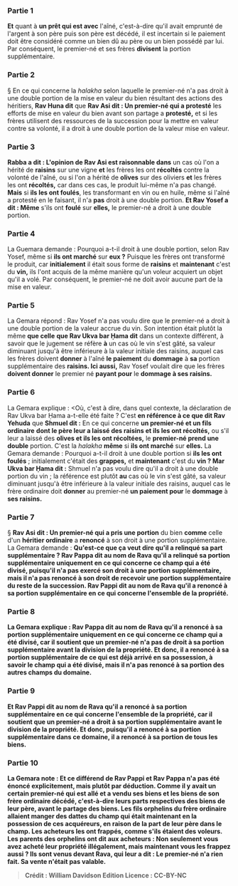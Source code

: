 
### Partie 1
<b>Et</b> quant à <b>un prêt qui est avec</b> l'aîné, c'est-à-dire qu'il avait emprunté de l'argent à son père puis son père est décédé, il est incertain si le paiement doit être considéré comme un bien dû au père ou un bien possédé par lui. Par conséquent, le premier-né et ses frères <b>divisent</b> la portion supplémentaire.

### Partie 2
§ En ce qui concerne la <i>halakha</i> selon laquelle le premier-né n'a pas droit à une double portion de la mise en valeur du bien résultant des actions des héritiers, <b>Rav Huna dit</b> que <b>Rav Asi dit : Un premier-né qui a protesté</b> les efforts de mise en valeur du bien avant son partage a <b>protesté,</b> et si les frères utilisent des ressources de la succession pour la mettre en valeur contre sa volonté, il a droit à une double portion de la valeur mise en valeur.

### Partie 3
<b>Rabba a dit : L'opinion de Rav Asi est raisonnable dans</b> un cas où l'on a hérité de <b>raisins</b> sur une vigne <b>et</b> les frères les ont <b>récoltés</b> contre la volonté de l'aîné, ou si l'on a hérité de <b>olives</b> sur des oliviers <b>et</b> les frères les ont <b>récoltés,</b> car dans ces cas, le produit lui-même n'a pas changé. <b>Mais</b> si <b>ils les ont foulés</b>, les transformant en vin ou en huile, même si l'aîné a protesté en le faisant, il n'a <b>pas</b> droit à une double portion. <b>Et Rav Yosef a dit : Même</b> s'ils ont <b>foulé</b> sur <b>elles,</b> le premier-né a droit à une double portion.

### Partie 4
La Guemara demande : Pourquoi a-t-il droit à une double portion, selon Rav Yosef, même si <b>ils ont marché</b> sur <b>eux ?</b> Puisque les frères ont transformé le produit, car <b>initialement</b> il était sous forme de <b>raisins</b> et <b>maintenant</b> c'est du <b>vin,</b> ils l'ont acquis de la même manière qu'un voleur acquiert un objet qu'il a volé. Par conséquent, le premier-né ne doit avoir aucune part de la mise en valeur.

### Partie 5
La Gemara répond : Rav Yosef n'a pas voulu dire que le premier-né a droit à une double portion de la valeur accrue du vin. Son intention était plutôt la même <b>que celle</b> <b>que Rav Ukva bar Ḥama dit</b> dans un contexte différent, à savoir que le jugement se réfère <b>à</b> un cas où le vin s'est gâté, sa valeur diminuant jusqu'à être inférieure à la valeur initiale des raisins, auquel cas les frères doivent <b>donner</b> à l'aîné <b>le paiement</b> du <b>dommage</b> à <b>sa</b> portion supplémentaire des <b>raisins. Ici aussi,</b> Rav Yosef voulait dire que les frères <b>doivent donner</b> le premier né <b>payant pour</b> le <b>dommage à ses raisins.</b>

### Partie 6
La Gemara explique : <Où,</b> c'est à dire, dans quel contexte, la déclaration de Rav Ukva bar Ḥama a-t-elle été faite ? </b> C'est <b>en référence à ce que dit Rav Yehuda</b> que <b>Shmuel dit :</b> En ce qui concerne <b>un premier-né et un fils ordinaire</b> <b>dont le père leur a laissé des raisins et ils les ont récoltés,</b> ou s'il leur a laissé des <b>olives et ils les ont récoltées,</b> le <b>premier-né prend une double</b> portion. C'est la <i>halakha</i> <b>même</b> si <b>ils ont marché</b> sur <b>elles.</b> La Gemara demande : Pourquoi a-t-il droit à une double portion si <b>ils les ont foulés</b> ; initialement</b> c'était des <b>grappes,</b> et <b>maintenant</b> c'est du <b>vin ? Mar Ukva bar Ḥama dit :</b> Shmuel n'a pas voulu dire qu'il a droit à une double portion du vin ; la référence est plutôt <b>au</b> cas où le vin s'est gâté, sa valeur diminuant jusqu'à être inférieure à la valeur initiale des raisins, auquel cas le frère ordinaire doit <b>donner</b> au premier-né <b>un paiement pour</b> le <b>dommage</b> à <b>ses raisins.</b>

### Partie 7
§ <b>Rav Asi dit : Un premier-né qui a pris une portion</b> du bien <b>comme</b> celle d'un <b>héritier ordinaire</b> a <b>renoncé</b> à son droit à une portion supplémentaire. La Gemara demande : <b>Qu'est-ce que ça veut dire qu'il a <b>relinqué</b> sa part supplémentaire ? <b>Rav Pappa dit au nom de Rava</b> qu'il a <b>relinqué</b> sa portion supplémentaire uniquement <b>en ce qui concerne ce champ</b> qui a été divisé, puisqu'il n'a pas exercé son droit à une portion supplémentaire, mais il n'a pas renoncé à son droit de recevoir une portion supplémentaire du reste de la succession. <b>Rav Pappi dit au nom de Rava</b> qu'il a <b>renoncé</b> à sa portion supplémentaire <b>en ce qui concerne l'ensemble</b> de <b>la propriété.</b>

### Partie 8
La Gemara explique : <b>Rav Pappa dit au nom de Rava</b> qu'il a <b>renoncé</b> à sa portion supplémentaire uniquement <b>en ce qui concerne ce champ</b> qui a été divisé, car il <b>soutient</b> que <b>un premier-né n'a pas</b> de droit à sa portion supplémentaire <b>avant</b> la <b>division</b> de la propriété. <b>Et</b> donc, il <b>a renoncé</b> à sa portion supplémentaire de <b>ce qui est déjà <b>arrivé en sa possession,</b> à savoir le champ qui a été divisé, mais il <b>n'a pas renoncé</b> à sa portion des <b>autres</b> champs du domaine.

### Partie 9
<b>Et Rav Pappi dit au nom de Rava</b> qu'il a <b>renoncé</b> à sa portion supplémentaire <b>en ce qui concerne l'ensemble</b> de <b>la propriété,</b> car <b>il soutient</b> que <b>un premier-né a</b> droit à sa portion supplémentaire <b>avant</b> le <b>division</b> de la propriété. <b>Et</b> donc, <b>puisqu'il a <b>renoncé</b> à sa portion supplémentaire <b>dans ce</b> domaine, il <b>a renoncé</b> à sa portion <b>de tous</b> les biens.

### Partie 10
La Gemara note : <b>Et ce</b> différend <b>de Rav Pappi et Rav Pappa n'a pas été énoncé explicitement, mais plutôt par déduction. Comme</b> il y avait <b>un certain premier-né qui est allé</b> et a <b>vendu ses biens et</b> les biens <b>de</b> son frère <b>ordinaire</b> décédé, c'est-à-dire leurs parts respectives des biens de leur père, avant le partage des biens. Les <b>fils orphelins</b> du frère <b>ordinaire</b> <b>allaient manger des dattes du</b> champ qui était maintenant en la possession de <b>ces acquéreurs,</b> en raison de la part de leur père dans le champ. Les acheteurs <b>les ont frappés,</b> comme s'ils étaient des voleurs. Les <b>parents</b> des orphelins <b>ont dit</b> aux acheteurs : <b>Non seulement vous avez acheté leur propriété</b> illégalement, <b>mais maintenant vous les frappez aussi ? Ils sont venus devant Rava,</b> qui leur a <b>dit : </b> Le premier-né <b>n'a rien fait.</b> Sa vente n'était pas valable.

>Crédit : William Davidson Edition
>Licence : CC-BY-NC